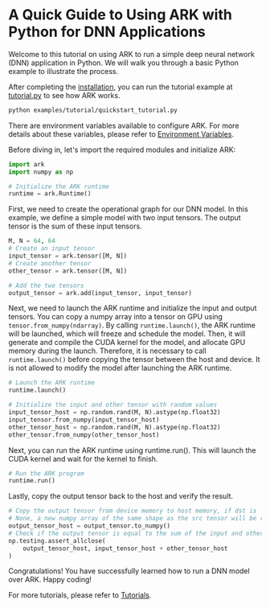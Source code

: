 # A Quick Guide to Using ARK with Python for DNN Applications

Welcome to this tutorial on using ARK to run a simple deep neural network (DNN) application in Python. We will walk you through a basic Python example to illustrate the process.

After completing the [installation](./install.md), you can run the tutorial example at [tutorial.py](../examples/tutorial/quickstart_tutorial.py) to see how ARK works.

```bash
python examples/tutorial/quickstart_tutorial.py
```

There are environment variables available to configure ARK. For more details about these variables, please refer to [Environment Variables](./env.md).

Before diving in, let's import the required modules and initialize ARK:

```python
import ark
import numpy as np

# Initialize the ARK runtime
runtime = ark.Runtime()

```
First, we need to create the operational graph for our DNN model. In this example, we define a simple model with two input tensors. The output tensor is the sum of these input tensors.

```python
M, N = 64, 64
# Create an input tensor
input_tensor = ark.tensor([M, N])
# Create another tensor
other_tensor = ark.tensor([M, N])

# Add the two tensors
output_tensor = ark.add(input_tensor, input_tensor)
```

Next, we need to launch the ARK runtime and initialize the input and output tensors. You can copy a numpy array into a tensor on GPU using `tensor.from_numpy(ndarray)`. By calling `runtime.launch()`, the ARK runtime will be launched, which will freeze and schedule the model. Then, it will generate and compile the CUDA kernel for the model, and allocate GPU memory during the launch. Therefore, it is necessary to call `runtime.launch()` before copying the tensor between the host and device. It is not allowed to modify the model after launching the ARK runtime.


```python
# Launch the ARK runtime
runtime.launch()

# Initialize the input and other tensor with random values
input_tensor_host = np.random.rand(M, N).astype(np.float32)
input_tensor.from_numpy(input_tensor_host)
other_tensor_host = np.random.rand(M, N).astype(np.float32)
other_tensor.from_numpy(other_tensor_host)
```

Next, you can run the ARK runtime using runtime.run(). This will launch the CUDA kernel and wait for the kernel to finish.

```python
# Run the ARK program
runtime.run()
```

Lastly, copy the output tensor back to the host and verify the result.

```python
# Copy the output tensor from device memory to host memory, if dst is 
# None, a new numpy array of the same shape as the src tensor will be returned
output_tensor_host = output_tensor.to_numpy()
# Check if the output tensor is equal to the sum of the input and other tensor
np.testing.assert_allclose(
    output_tensor_host, input_tensor_host + other_tensor_host
)
```

Congratulations! You have successfully learned how to run a DNN model over ARK. Happy coding!

For more tutorials, please refer to [Tutorials](./tutorial/).
